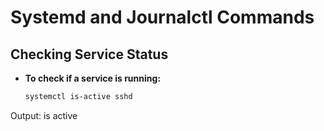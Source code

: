 # Systemd and Journalctl Commands

## Checking Service Status

- **To check if a service is running:**
  ```bash
  systemctl is-active sshd

Output: is active

